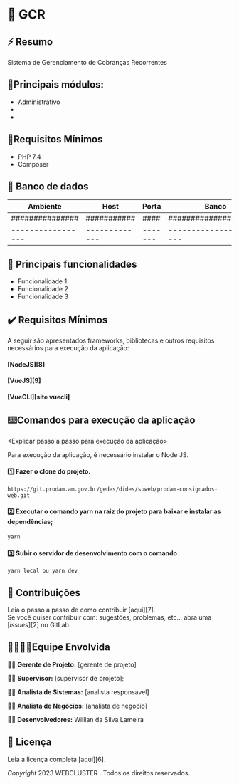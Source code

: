 # 🔘 GCR

## ⚡ Resumo
Sistema de Gerenciamento de Cobranças Recorrentes

## 📰Principais módulos:
* Administrativo
* 
* 

## 🏁Requisitos Mínimos
* PHP 7.4
* Composer

## 🎲 Banco de dados
| Ambiente        | Host        | Porta | Banco                 | Usuário    | Senha     | Esquema   |
|-----------------|-------------|-------|-----------------------|------------|-----------|-----------|
| ############### | ########### | ####  | ##################### | #########  | ######### | ######### |
|-----------------|-------------|-------|-----------------------|------------|-----------|-----------|


## 🧰 Principais funcionalidades

* Funcionalidade 1
* Funcionalidade 2
* Funcionalidade 3

## ✔️ Requisitos Mínimos
A seguir são apresentados frameworks, bibliotecas e outros requisitos necessários para execução da aplicação:

#### [NodeJS][8]
#### [VueJS][9]
#### [VueCLI][site vuecli]


## ⌨️Comandos para execução da aplicação
<Explicar passo a passo para execução da aplicação>

Para execução da aplicação, é necessário instalar o Node JS.

#### 1️⃣ Fazer o clone do projeto.

```
https://git.prodam.am.gov.br/gedes/dides/spweb/prodam-consignados-web.git
```

#### 2️⃣ Executar o comando yarn na raiz do projeto para baixar e instalar as dependências;

```
yarn
```

#### 3️⃣ Subir o servidor de desenvolvimento com o comando

```
yarn local ou yarn dev
```
## 🤝 Contribuições

Leia o passo a passo de como contribuir [aqui][7].  
Se você quiser contribuir com: sugestões, problemas, etc... abra uma [_issues_][2] no GitLab.

## 👨‍💻👩‍💻Equipe Envolvida

👨‍💻 **Gerente de Projeto:** [gerente de projeto]

👩‍💻 **Supervisor:** [supervisor de projeto];

👨‍💻‍ **Analista de Sistemas:** [analista responsavel]

👨‍💻‍ **Analista de Negócios:** [analista de negocio]

👨‍💻‍ **Desenvolvedores:** Willian da Silva Lameira


## 📄 Licença

Leia a licença completa [aqui][6].

_Copyright_ 2023 WEBCLUSTER . Todos os direitos reservados.

[Site]:https://webcluster.com.br
